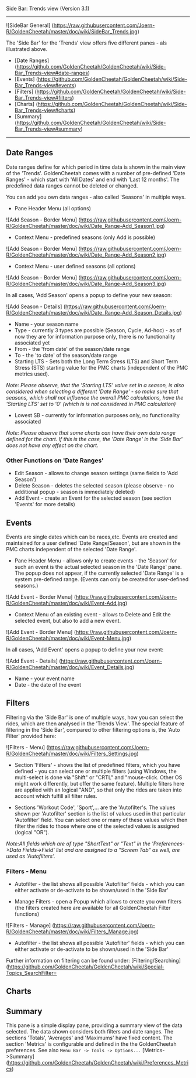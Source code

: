 Side Bar: Trends view (Version 3.1)
***

![SideBar General] (https://raw.githubusercontent.com/Joern-R/GoldenCheetah/master/doc/wiki/SideBar_Trends.jpg)

The 'Side Bar' for the 'Trends' view offers five different panes - als illustrated above.

* [Date Ranges] (https://github.com/GoldenCheetah/GoldenCheetah/wiki/Side-Bar_Trends-view#date-ranges)
* [Events] (https://github.com/GoldenCheetah/GoldenCheetah/wiki/Side-Bar_Trends-view#events)
* [Filters] (https://github.com/GoldenCheetah/GoldenCheetah/wiki/Side-Bar_Trends-view#filters)
* [Charts] (https://github.com/GoldenCheetah/GoldenCheetah/wiki/Side-Bar_Trends-view#charts)
* [Summary] (https://github.com/GoldenCheetah/GoldenCheetah/wiki/Side-Bar_Trends-view#summary)

***

## Date Ranges

Date ranges define for which period in time data is shown in the main view of the 'Trends'. GoldenCheetah comes with a number of pre-defined 'Date Ranges' - which start with 'All Dates' and end with 'Last 12 months'. The predefined data ranges cannot be deleted or changed.

You can add you own data ranges - also called 'Seasons' in multiple ways.

* Pane Header Menu (all options)

![Add Season - Border Menu] (https://raw.githubusercontent.com/Joern-R/GoldenCheetah/master/doc/wiki/Date_Range-Add_Season1.jpg)

* Context Menu - predefined seasons (only Add is possible)

![Add Season - Border Menu] (https://raw.githubusercontent.com/Joern-R/GoldenCheetah/master/doc/wiki/Date_Range-Add_Season2.jpg)

* Context Menu - user defined seasons (all options)

![Add Season - Border Menu] (https://raw.githubusercontent.com/Joern-R/GoldenCheetah/master/doc/wiki/Date_Range-Add_Season3.jpg)

In all cases, 'Add Season' opens a popup to define your new season:

![Add Season - Details] (https://raw.githubusercontent.com/Joern-R/GoldenCheetah/master/doc/wiki/Date_Range-Add_Season_Details.jpg)

* Name - your season name
* Type - currently 3 types are possible (Season, Cycle, Ad-hoc) - as of now they are for information purpose only, there is no functionality associated yet
* From - the 'from date' of the season/date range
* To - the 'to date' of the season/date range
* Starting LTS - Sets both the Long Term Stress (LTS) and Short Term Stress (STS) starting value for the PMC charts (independent of the PMC metrics used). 

_Note: Please observe, that the 'Starting LTS' value set in a season, is also considered when selecting a different 'Date Range' - so make sure that seasons, which shall not influence the overall PMC calculations, have the 'Starting LTS' set to '0' (which is is not considered in PMC calculation)_
* Lowest SB -  currently for information purposes only, no functionality associated 

_Note: Please observe that some charts can have their own data range defined for the chart. If this is the case, the 'Date Range' in the 'Side Bar' does not have any effect on the chart._

### Other Functions on 'Date Ranges'

* Edit Season - allows to change season settings (same fields to 'Add Season')
* Delete Season - deletes the selected season (please observe - no additional popup - season is immediately deleted)
* Add Event - create an Event for the selected season (see section 'Events' for more details)

## Events

Events are single dates which can be races,etc. Events are created and maintained for a user defined 'Date Range/Season', but are shown in the PMC charts independent of the selected 'Date Range'.

* Pane Header Menu - allows only to create events - the 'Season' for such an event is the actual selected season in the 'Date Range' pane. The popup does not appear, if the currently selected 'Date Range' is a system pre-defined range. (Events can only be created for user-defined seasons.)

![Add Event - Border Menu] (https://raw.githubusercontent.com/Joern-R/GoldenCheetah/master/doc/wiki/Event-Add.jpg)

* Context Menu of an existing event - allows to Delete and Edit the selected event, but also to add a new event.

![Add Event - Border Menu] (https://raw.githubusercontent.com/Joern-R/GoldenCheetah/master/doc/wiki/Event-Menu.jpg)

In all cases, 'Add Event' opens a popup to define your new event:

![Add Event - Details] (https://raw.githubusercontent.com/Joern-R/GoldenCheetah/master/doc/wiki/Event_Details.jpg)

* Name - your event name
* Date - the date of the event


## Filters

Filtering via the 'Side Bar' is one of multiple ways, how you can select the rides, which are then analysed in the 'Trends View'. The special feature of filtering in the 'Side Bar', compared to other filtering options is, the 'Auto Filter' provided here:

![Filters - Menu] (https://raw.githubusercontent.com/Joern-R/GoldenCheetah/master/doc/wiki/Filters_Settings.jpg)

* Section 'Filters' - shows the list of predefined filters, which you have defined - you can select one or multiple filters (using Windows, the multi-select is done via "Shift" or "CRTL" and "mouse-click. Other OS might work differently, but offer the same feature). Multiple filters here are applied with an logical "AND", so that only the rides are taken into account which fulfill all filter rules.

* Sections 'Workout Code', 'Sport',... are the 'Autofilter's. The values shown per 'Autofilter' section is the list of values used in that particular 'Autofilter' field. You can select one or many of these values which then filter the rides to those where one of the selected values is assigned (logical "OR").

_Note:All fields which are of type "ShortText" or "Text" in the 'Preferences->Data Fields->Field' list and are assigned to a "Screen Tab" as well, are used as 'Autofilters'._

### Filters - Menu

* Autofilter - the list shows all possible 'Autofilter' fields - which you can either activate or de-activate to be shown/used in the 'Side Bar'

* Manage Filters - open a Popup which allows to create you own filters (the filters created here are available for all GoldenCheetah Filter functions)

![Filters - Manage] (https://raw.githubusercontent.com/Joern-R/GoldenCheetah/master/doc/wiki/Filters_Manage.jpg)


* Autofilter - the list shows all possible 'Autofilter' fields - which you can either activate or de-activate to be shown/used in the 'Side Bar'

Further information on filtering can be found under: [Filtering/Searching] (https://github.com/GoldenCheetah/GoldenCheetah/wiki/Special-Topics_SearchFilter=


## Charts


## Summary

This pane is a simple display pane, providing a summary view of the data selected. The data shown considers both filters and date ranges. The sections 'Totals', 'Averages' and 'Maximums' have fixed content. The section 'Metrics' is configurable and defined in the the GoldenCheetah preferences. See also `Menu Bar -> Tools -> Options...` [Metrics->Summary] (https://github.com/GoldenCheetah/GoldenCheetah/wiki/Preferences_Metrics)



